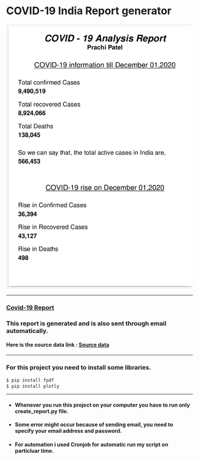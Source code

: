 # **COVID-19 India Report generator**


 ![Cover Page](./images/1.png) 
 
--- 

### [Covid-19 Report](https://github.com/prachijpatel/covid-19_report_generator/blob/master/report.pdf)

### This report is generated and is also sent through email automatically.


#### Here is the source data link :  [Source data](https://github.com/covid19india/api.git)
---

### For this project you need to install some libraries.


```
$ pip install fpdf
$ pip install plotly
```

---
- #### Whenever you run this project on your computer you have to run only create_report.py file.

 - #### Some error might occur because of sending email, you need to specify your email address and password.


- #### For automation i used Cronjob for automatic run my script on particluar time.

